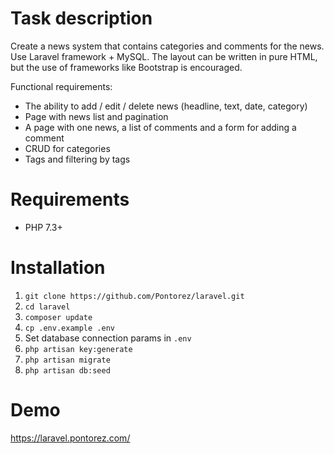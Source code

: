 # Task description

Create a news system that contains categories and comments for the news. Use Laravel framework + MySQL. The layout can be written in pure HTML, but the use of frameworks like Bootstrap is encouraged.

Functional requirements:
- The ability to add / edit / delete news (headline, text, date, category)
- Page with news list and pagination
- A page with one news, a list of comments and a form for adding a comment
- CRUD for categories
- Tags and filtering by tags

# Requirements

- PHP 7.3+

# Installation

1. ```git clone https://github.com/Pontorez/laravel.git```
2. ```cd laravel```
3. ```composer update```
4. ```cp .env.example .env```
5. Set database connection params in ```.env```
6. ```php artisan key:generate```
7. ```php artisan migrate```
8. ```php artisan db:seed```

# Demo

https://laravel.pontorez.com/
